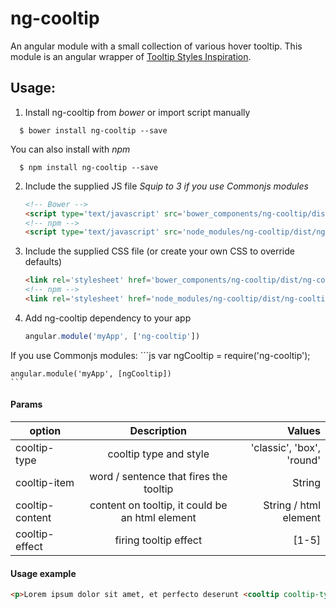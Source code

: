 # ng-cooltip

An angular module with a small collection of various hover tooltip. This module is an angular wrapper of [Tooltip Styles Inspiration](https://github.com/codrops/TooltipStylesInspiration).

## Usage:

1. Install ng-cooltip from _bower_ or import script manually
  ```
    $ bower install ng-cooltip --save
  ```
  You can also install with _npm_
  ```
    $ npm install ng-cooltip --save
  ```
2. Include the supplied JS file
  _Squip to 3 if you use Commonjs modules_

    ```html
    <!-- Bower -->
    <script type='text/javascript' src='bower_components/ng-cooltip/dist/ng-cooltip.min.js'></script>
    <!-- npm -->
    <script type='text/javascript' src='node_modules/ng-cooltip/dist/ng-cooltip.min.js'></script>
    ```
    
3. Include the supplied CSS file (or create your own CSS to override defaults)

    ```html
    <link rel='stylesheet' href='bower_components/ng-cooltip/dist/ng-cooltip.min.css' type='text/css' />
    <!-- npm -->
    <link rel='stylesheet' href='node_modules/ng-cooltip/dist/ng-cooltip.min.css' type='text/css' />
    ```
    
4. Add ng-cooltip dependency to your app

    ```js
    angular.module('myApp', ['ng-cooltip'])
    ```
  If you use Commonjs modules:
    ```js
    var ngCooltip = require('ng-cooltip');
    
    
    angular.module('myApp', [ngCooltip])
    ```

#### Params
| option          | Description                                    | Values                   |
| -------------   |:----------------------------------------------:| ---------------------:   |
| cooltip-type    | cooltip type and style                         | 'classic', 'box', 'round'|
| cooltip-item    | word / sentence that fires the tooltip         | String                   |
| cooltip-content | content on tooltip, it could be an html element| String / html element    |
| cooltip-effect  | firing tooltip effect                          | [1-5]                    |

#### Usage example
```html
<p>Lorem ipsum dolor sit amet, et perfecto deserunt <cooltip cooltip-type="classic" cooltip-item="intellegam" cooltip-content="Vel ut solum erant dicit, eum te aperiam efficiendi, et eos alia eruditi persecuti. Ius ex omnis voluptatum" cooltip-effect="1"></cooltip>nam, quem doming platonem vim no.</p>
```
